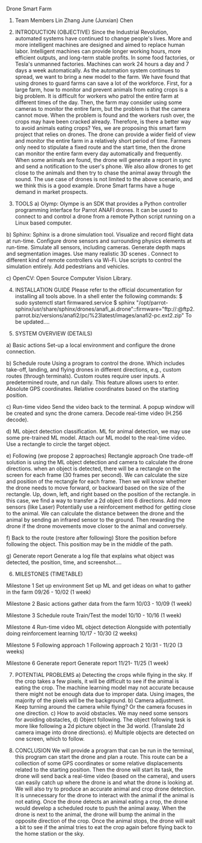 Drone Smart Farm
1. Team Members
Lin Zhang
June (Junxian) Chen


2. INTRODUCTION (OBJECTIVE)
Since the Industrial Revolution, automated systems have continued to change people's lives. More and more intelligent machines are designed and aimed to replace human labor. Intelligent machines can provide longer working hours, more efficient outputs, and long-term stable profits. In some food factories, or Tesla's unmanned factories. Machines can work 24 hours a day and 7 days a week automatically. As the automation system continues to spread, we want to bring a new model to the farm. We have found that using drones to guard farms can save a lot of the workforce. First, for a large farm, how to monitor and prevent animals from eating crops is a big problem. It is difficult for workers who patrol the entire farm at different times of the day. Then, the farm may consider using some cameras to monitor the entire farm, but the problem is that the camera cannot move. When the problem is found and the workers rush over, the crops may have been cracked already. Therefore, is there a better way to avoid animals eating crops? Yes, we are proposing this smart farm project that relies on drones. The drone can provide a wider field of view and monitor the entire farm in a relatively short period of time. Farmers only need to stipulate a fixed route and the start time, then the drone can monitor the entire farm every day automatically and frequently. When some animals are found, the drone will generate a report in sync and send a notification to the user's phone. We also allow drones to get close to the animals and then try to chase the animal away through the sound. The use case of drones is not limited to the above scenario, and we think this is a good example. Drone Smart farms have a huge demand in market prospects.


3. TOOLS 
a) Olymp: Olympe is an SDK that provides a Python controller programming interface for Parrot ANAFI drones. It can be used to connect to and control a drone from a remote Python script running on a Linux based computer.

b) Sphinx: Sphinx is a drone simulation tool.
    Visualize and record flight data at run-time.
    Configure drone sensors and surrounding physics elements at run-time.
    Simulate all sensors, including cameras.
    Generate depth maps and segmentation images.
    Use many realistic 3D scenes .
    Connect to different kind of remote controllers via Wi-Fi.
    Use scripts to control the simulation entirely.
    Add pedestrians and vehicles.
    
c) OpenCV: Open Source Computer Vision Library.

4. INSTALLATION GUIDE
Please refer to the official documentation for installing all tools above.
In a shell enter the following commands:
$ sudo systemctl start firmwared.service
$ sphinx "/opt/parrot-sphinx/usr/share/sphinx/drones/anafi_ai.drone"::firmware="ftp://<login>:<pass>@ftp2.parrot.biz/versions/anafi2/pc/%23latest/images/anafi2-pc.ext2.zip"
To be updated….


5. SYSTEM OVERVIEW (DETAILS)

a) Basic actions
Set-up a local environment and configure the drone connection. 

b) Schedule route
Using a program to control the drone. Which includes take-off, landing, and flying drones in different directions, e.g.,  custom routes (through terminals). 
Custom routes require user inputs. 
A predetermined route, and run daily. This feature allows users to enter.
Absolute GPS coordinates.
Relative coordinates based on the starting position.

c) Run-time video
Send the video back to the terminal. 
A popup window will be created and sync the drone camera. 
Decode real-time video (H.256 decode).

d) ML object detection
classification.
ML for animal detection, we may use some pre-trained ML model. 
Attach our ML model to the real-time video.
Use a rectangle to circle the target object.

e) Following (we propose 2 approaches)
Rectangle approach
One trade-off solution is using the ML object detection and camera to calculate the drone directions. when an object is detected, there will be a rectangle on the screen for each frame (30 frames per second). We can calculate the size and position of the rectangle for each frame. Then we will know whether the drone needs to move forward, or backward based on the size of the rectangle. Up, down, left, and right based on the position of the rectangle. in this case, we find a way to transfer a 2d object into 6 directions. 
Add more sensors (like Laser)
Potentially use a reinforcement method for getting close to the animal. We can calculate the distance between the drone and the animal by sending an infrared sensor to the ground. Then rewarding the drone if the drone movements move closer to the animal and conversely.

f) Back to the route (restore after following)
Store the position before following the object. This position may be in the middle of the path. 

g) Generate report
Generate a log file that explains what object was detected, the position, time, and screenshot…. 


6. MILESTONES (TIMETABLE)
 
Milestone 1
Set up environment
Set up ML and get ideas on what to gather in the farm 
09/26 - 10/02 (1 week)

Milestone 2
Basic actions
gather data from the farm
10/03 - 10/09 (1 week)

Milestone 3
Schedule route
Train/Test the model
10/10 - 10/16 (1 week)

Milestone 4
Run-time video
ML object detection
Alongside with potentially doing reinforcement learning
10/17 - 10/30 (2 weeks)

Milestone 5
Following approach 1
Following approach 2
10/31 - 11/20 (3 weeks)

Milestone 6
Generate report
Generate report
11/21- 11/25 (1 week)


7. POTENTIAL PROBLEMS 
a) Detecting the crops while flying in the sky. If the crop takes a few pixels, it will be difficult to see if the animal is eating the crop. The machine learning model may not accurate because there might not be enough data due to improper data. Using images, the majority of the pixels will be the background. 
b) Camera adjustment. Keep turning around the camera while flying? Or the camera focuses in one direction.
c) How to avoid obstacles. We may need some sensors for avoiding obstacles,
d) Object following. The object following task is more like following a 2d picture object in the 3d world.  (Translate 2d camera image into drone directions).
e) Multiple objects are detected on one screen, which to follow.


8. CONCLUSION
We will provide a program that can be run in the terminal, this program can start the drone and plan a route. This route can be a collection of some GPS coordinates or some relative displacements related to the starting position. Then the drone will start its task, the drone will send back a real-time video (based on the camera), and users can easily catch up where the drone is and what the drone is looking at.  
 	We will also try to produce an accurate animal and crop drone detection. It is unnecessary for the drone to interact with the animal if the animal is not eating. Once the drone detects an animal eating a crop, the drone would develop a scheduled route to push the animal away. When the drone is next to the animal, the drone will bump the animal in the opposite direction of the crop. Once the animal stops, the drone will wait a bit to see if the animal tries to eat the crop again before flying back to the home station or the sky.
